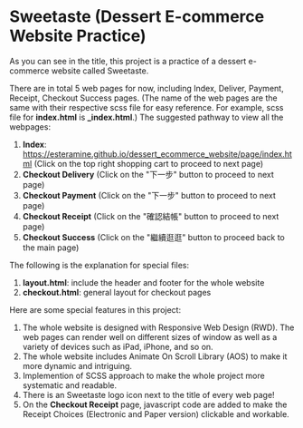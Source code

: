 # Sweetaste (Dessert E-commerce Website Practice)
As you can see in the title, this project is a practice of a dessert e-commerce website called Sweetaste. 

There are in total 5 web pages for now, including Index, Deliver, Payment, Receipt, Checkout Success pages. 
(The name of the web pages are the same with their respective scss file for easy reference. For example, scss file for **index.html** is **\_index.html**.)
The suggested pathway to view all the webpages:
1. **Index**: https://esteramine.github.io/dessert_ecommerce_website/page/index.html (Click on the top right shopping cart to proceed to next page)
2. **Checkout Delivery** (Click on the "下一步" button to proceed to next page)
3. **Checkout Payment** (Click on the "下一步" button to proceed to next page)
4. **Checkout Receipt** (Click on the "確認結帳" button to proceed to next page)
5. **Checkout Success** (Click on the "繼續逛逛" button to proceed back to the main page)

The following is the explanation for special files:
1. **layout.html**: include the header and footer for the whole website
2. **checkout.html**: general layout for checkout pages

Here are some special features in this project:
1. The whole website is designed with Responsive Web Design (RWD). The web pages can render well on different sizes of window as well as a variety of devices such as iPad, iPhone, and so on.
2. The whole website includes Animate On Scroll Library (AOS) to make it more dynamic and intriguing.
3. Implemention of SCSS approach to make the whole project more systematic and readable.
4. There is an Sweetaste logo icon next to the title of every web page!
5. On the **Checkout Receipt** page, javascript code are added to make the Receipt Choices (Electronic and Paper version) clickable and workable.
 
